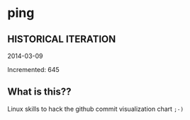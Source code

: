 # ping

## HISTORICAL ITERATION
2014-03-09

Incremented: 645

## What is this?? 
Linux skills to hack the github commit visualization chart `;-)`
